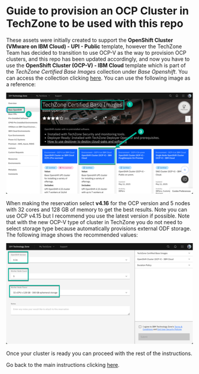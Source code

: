 # Guide to provision an OCP Cluster in TechZone to be used with this repo

These assets were initially created to support the **OpenShift Cluster (VMware on IBM Cloud) - UPI - Public** template, however the TechZone Team has decided to transition to use OCP-V as the way to provision OCP clusters, and this repo has been updated accordingly, and now you have to use the **OpenShift Cluster (OCP-V) - IBM Cloud** template which is part of the *TechZone Certified Base Images* collection under *Base Openshift*. You can access the collection clicking [here](https://techzone.ibm.com/collection/tech-zone-certified-base-images/journey-base-open-shift). You can use the following image as a reference:

![TechZone Collection](images/TZ_Collection_OCPV.png)

When making the reservation select **v4.16** for the OCP version and 5 nodes with 32 cores and 128 GB of memory to get the best results. Note you can use OCP v4.15 but I recommend you use the latest version if possible. Note that with the new OCP-V type of cluster in TechZone you do not need to select storage type because automatically provisions external ODF storage. The following image shows the recommended values:

![TechZone Reservation](images/TZ_Reservation_OCPV.png)

Once your cluster is ready you can proceed with the rest of the instructions.

Go back to the main instructions clicking [here](README.md).